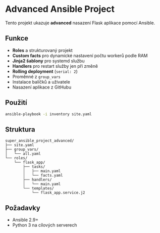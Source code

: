 # Advanced Ansible Project

Tento projekt ukazuje **advanced** nasazení Flask aplikace pomocí Ansible.

## Funkce
- **Roles** a strukturovaný projekt
- **Custom facts** pro dynamické nastavení počtu workerů podle RAM
- **Jinja2 šablony** pro systemd službu
- **Handlers** pro restart služby jen při změně
- **Rolling deployment** (`serial: 2`)
- Proměnné z `group_vars`
- Instalace balíčků a uživatele
- Nasazení aplikace z GitHubu

## Použití
```bash
ansible-playbook -i inventory site.yaml
```

## Struktura
```
super_ansible_project_advanced/
├── site.yaml
├── group_vars/
│   └── all.yaml
└── roles/
    └── flask_app/
        ├── tasks/
        │   ├── main.yaml
        │   └── facts.yaml
        ├── handlers/
        │   └── main.yaml
        └── templates/
            └── flask_app.service.j2

```

## Požadavky
- Ansible 2.9+
- Python 3 na cílových serverech
